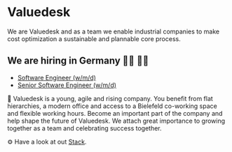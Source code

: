 # Valuedesk

We are Valuedesk and as a team we enable industrial companies to make cost optimization a sustainable and plannable core process.

## We are hiring in Germany 👩‍💻 👨‍💻

- [Software Engineer (w/m/d)](https://www.valuedesk.de/software-engineer-w-m-d/?lang=en)
- [Senior Software Engineer (w/m/d)](https://www.valuedesk.de/en-senior-software-engineer-w-m-d/?lang=en)

🏡 Valuedesk is a young, agile and rising company. You benefit from flat hierarchies, a modern office and access to a Bielefeld co-working space and flexible working hours. Become an important part of the company and help shape the future of Valuedesk. We attach great importance to growing together as a team and celebrating success together.

⚙ Have a look at out [Stack](https://stackshare.io/valuedesk/valuedesk).
